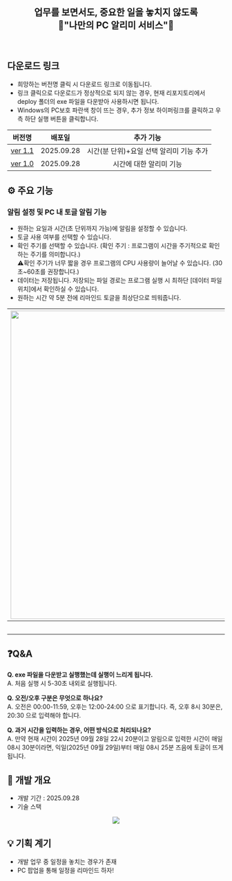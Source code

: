 <div align="center">
<h2>업무를 보면서도, 중요한 일을 놓치지 않도록<br>
  📢"나만의 PC 알리미 서비스"📢</h2>
</div>

<br>

## 다운로드 링크
- 희망하는 버전명 클릭 시 다운로드 링크로 이동됩니다.
- 링크 클릭으로 다운로드가 정상적으로 되지 않는 경우, 현재 리포지토리에서 deploy 폴더의 exe 파일을 다운받아 사용하시면 됩니다.
- Windows의 PC보호 파란색 창이 뜨는 경우, 추가 정보 하이퍼링크를 클릭하고 우측 하단 실행 버튼을 클릭합니다.

|버전명|배포일|추가 기능|
|:---:|:---:|:---:|
|[ver 1.1](https://drive.google.com/file/d/150V0DB7kEZaRNmgoaPYubYTc8nZMipOu/view?usp=sharing)|2025.09.28|시간(분 단위)+요일 선택 알리미 기능 추가|
|[ver 1.0](https://drive.google.com/file/d/1mW2BqmvUEdcuESXa16dITe1j3Wzks2Ya/view?usp=sharing)|2025.09.28|시간에 대한 알리미 기능|

## ⚙️ 주요 기능
### 알림 설정 및 PC 내 토글 알림 기능
- 원하는 요일과 시간(초 단위까지 가능)에 알림을 설정할 수 있습니다.
- 토글 사용 여부를 선택할 수 있습니다.
- 확인 주기를 선택할 수 있습니다. (확인 주기 : 프로그램이 시간을 주기적으로 확인하는 주기를 의미합니다.) <br>
⚠️확인 주기가 너무 짧을 경우 프로그램의 CPU 사용량이 늘어날 수 있습니다. (30초~60초를 권장합니다.)
- 데이터는 저장됩니다. 저장되는 파일 경로는 프로그램 실행 시 최하단 [데이터 파일 위치]에서 확인하실 수 있습니다.
- 원하는 시간 약 5분 전에 리마인드 토글을 최상단으로 띄워줍니다.

|<img width="1087" height="712" alt="image" src="https://github.com/user-attachments/assets/3a5bc1e4-efbf-4c08-9b44-32ae9c69efbe" />|<img width="559" height="362" alt="image" src="https://github.com/user-attachments/assets/066a8575-ab8f-4825-8768-3ab4c3e7ca83" />|
|:---:|:---:|
|메인 화면|토글 표시|

## ❓Q&A
**Q. exe 파일을 다운받고 실행했는데 실행이 느리게 됩니다.** <br>
A. 처음 실행 시 5-30초 내외로 실행됩니다.

**Q. 오전/오후 구분은 무엇으로 하나요?** <br>
A. 오전은 00:00-11:59, 오후는 12:00-24:00 으로 표기합니다.
즉, 오후 8시 30분은, 20:30 으로 입력해야 합니다.

**Q. 과거 시간을 입력하는 경우, 어떤 방식으로 처리되나요?** <br>
A. 만약 현재 시간이 2025년 09월 28일 22시 20분이고 알림으로 입력한 시간이 매일 08시 30분이라면, 익일(2025년 09월 29일)부터 매일 08시 25분 즈음에 토글이 뜨게 됩니다.

## 📅 개발 개요
- 개발 기간 : 2025.09.28
- 기술 스택
<div style="display: flex; justify-content: space-evenly; flex-wrap: wrap;">
  <img src="https://img.shields.io/badge/python-3776AB?style=for-the-badge&logo=python&logoColor=white">
</div>

## 💡 기획 계기
- 개발 업무 중 일정을 놓치는 경우가 존재
- PC 팝업을 통해 일정을 리마인드 하자!


